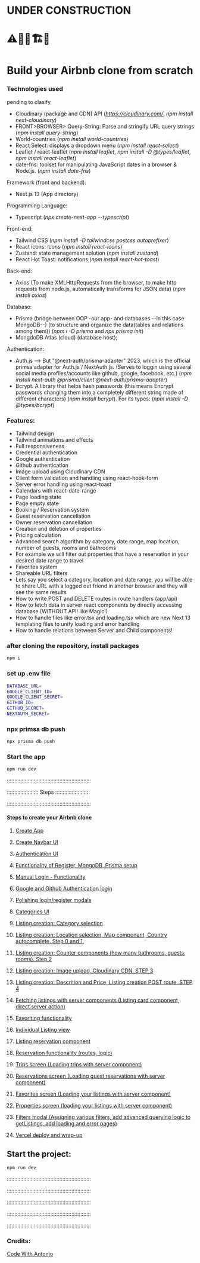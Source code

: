 # UNDER CONSTRUCTION

# ⚠️👷‍♂️🏗️🚧

# Build your Airbnb clone from scratch

### Technologies used

pending to clasify

-   Cloudinary (package and CDN) API (_https://cloudinary.com/_, _npm install next-cloudinary_)
-   FRONT>BROWSER> Query-String: Parse and stringify URL query strings (_npm install query-string_)
-   World-countries (_npm install world-countries_)
-   React Select: displays a dropdown menu (_npm install react-select_)
-   Leaflet / react-leaflet (_npm install leaflet_, _npm install -D @types/leaflet_, _npm install react-leaflet_)
-   date-fns: toolset for manipulating JavaScript dates in a browser & Node.js. (_npm install date-fns_)

Framework (front and backend):

-   Next.js 13 (App directory)

Programming Language:

-   Typescript (_npx create-next-app --typescript_)

Front-end:

-   Tailwind CSS (_npm install -D tailwindcss postcss autoprefixer_)
-   React icons: icons (_npm install react-icons_)
-   Zustand: state management solution (_npm install zustand_)
-   React Hot Toast: notifications (_npm install react-hot-toast_)

Back-end:

-   Axios (To make XMLHttpRequests from the browser, to make http requests from node.js, automatically transforms for JSON data) (_npm install axios_)

Database:

-   Prisma (bridge between OOP -our app- and databases --in this case MongoDB--) (to structure and organize the data(tables and relations among them)) (_npm i -D prisma_ and _npx prisma init_)
-   MongdoDB Atlas (cloud) (database host);

Authentication:

-   Auth.js --> But "@next-auth/prisma-adapter" 2023, which is the official primsa adapter for Auth.js / NextAuth.js. (Serves to loggin using several social media profiles/accounts like github, google, facebook, etc.) (_npm install next-auth @prisma/client @next-auth/prisma-adapter_)
-   Bcrypt. A library that helps hash passwords (this means Encrypt passwords changing them into a completely different string made of different characters) (_npm install bcrypt_). For its types: (_npm install -D @types/bcrypt_)

### Features:

-   Tailwind design
-   Tailwind animations and effects
-   Full responsiveness
-   Credential authentication
-   Google authentication
-   Github authentication
-   Image upload using Cloudinary CDN
-   Client form validation and handling using react-hook-form
-   Server error handling using react-toast
-   Calendars with react-date-range
-   Page loading state
-   Page empty state
-   Booking / Reservation system
-   Guest reservation cancellation
-   Owner reservation cancellation
-   Creation and deletion of properties
-   Pricing calculation
-   Advanced search algorithm by category, date range, map location, number of guests, rooms and bathrooms
-   For example we will filter out properties that have a reservation in your desired date range to travel
-   Favorites system
-   Shareable URL filters
-   Lets say you select a category, location and date range, you will be able to share URL with a logged out friend in another browser and they will see the same results
-   How to write POST and DELETE routes in route handlers (app/api)
-   How to fetch data in server react components by directly accessing database (WITHOUT API! like Magic!)
-   How to handle files like error.tsx and loading.tsx which are new Next 13 templating files to unify loading and error handling
-   How to handle relations between Server and Child components!

### after cloning the repository, install packages

```sh
npm i
```

### set up .env file

```sh
DATABASE_URL=
GOOGLE_CLIENT_ID=
GOOGLE_CLIENT_SECRET=
GITHUB_ID=
GITHUB_SECRET=
NEXTAUTH_SECRET=
```

### npx primsa db push

```sh
npx prisma db push
```

### Start the app

```sh
npm run dev
```

::::::::::::::::::::::::::::::::::::::::::::::::::::::::

::::::::::::::::::::: Steps ::::::::::::::::::::::

::::::::::::::::::::::::::::::::::::::::::::::::::::::::

#### Steps to create your Airbnb clone

1. [Create App](https://github.com/rubenarturopj/airbnb_clone_001/blob/main/Steps_INSTRUCCIONS_ReadMe_Files/Step01-CreateApp.md)

2. [Create Navbar UI](https://github.com/rubenarturopj/airbnb_clone_001/blob/main/Steps_INSTRUCCIONS_ReadMe_Files/Step02-Create-Navbar.md)

3. [Authentication UI](https://github.com/rubenarturopj/airbnb_clone_001/blob/main/Steps_INSTRUCCIONS_ReadMe_Files/Step03-Authentication-UI.md)

4. [Functionality of Register, MongoDB, Prisma setup](https://github.com/rubenarturopj/airbnb_clone_001/blob/main/Steps_INSTRUCCIONS_ReadMe_Files/Step04-Functionality-Register-MongoDB-Prisma.md)

5. [Manual Login - Functionality](https://github.com/rubenarturopj/airbnb_clone_001/blob/main/Steps_INSTRUCCIONS_ReadMe_Files/Step05-Manual-login-functionality.md)

6. [Google and Github Authentication login](https://github.com/rubenarturopj/airbnb_clone_001/blob/main/Steps_INSTRUCCIONS_ReadMe_Files/Step06-Google-Github-Authentication.md)

7. [Polishing login/register modals](https://github.com/rubenarturopj/airbnb_clone_001/blob/main/Steps_INSTRUCCIONS_ReadMe_Files/Step07-Polishing-login-register-modal.md)

8. [Categories UI](https://github.com/rubenarturopj/airbnb_clone_001/blob/main/Steps_INSTRUCCIONS_ReadMe_Files/Step08-Categories-UI.md)

9. [Listing creation: Category selection](https://github.com/rubenarturopj/airbnb_clone_001/blob/main/Steps_INSTRUCCIONS_ReadMe_Files/Step09-Listing-creation-category-selection.md)

10. [Listing creation: Location selection, Map component, Country autocomplete. Step 0 and 1.](https://github.com/rubenarturopj/airbnb_clone_001/blob/main/Steps_INSTRUCCIONS_ReadMe_Files/Step10-listing-creation-location-map-country.md)

11. [Listing creation: Counter components (how many bathrooms, guests, rooms). Step 2](https://github.com/rubenarturopj/airbnb_clone_001/blob/main/Steps_INSTRUCCIONS_ReadMe_Files/Step11-listing-creation-counter-components.md)

12. [Listing creation: Image upload, Cloudinary CDN. STEP 3](https://github.com/rubenarturopj/airbnb_clone_001/blob/main/Steps_INSTRUCCIONS_ReadMe_Files/Step12-listing-creation-image-upload-cloudinary.md)

13. [Listing creation: Descrition and Price, Listing creation POST route. STEP 4](https://github.com/rubenarturopj/airbnb_clone_001/blob/main/Steps_INSTRUCCIONS_ReadMe_Files/Step13-Listing-creation-description-price.md)

14. [Fetching listings with server components (Listing card component, direct server action)](https://github.com/rubenarturopj/airbnb_clone_001/blob/main/Steps_INSTRUCCIONS_ReadMe_Files/Step14-fetch-lists-server.md)

15. [Favoriting functionality](https://github.com/rubenarturopj/airbnb_clone_001/blob/main/Steps_INSTRUCCIONS_ReadMe_Files/Step15-favorites-listings.md)

16. [Individual Listing view](https://github.com/rubenarturopj/airbnb_clone_001/blob/main/Steps_INSTRUCCIONS_ReadMe_Files/Step16-individual-listing-view.md)

17. [Listing reservation component](https://github.com/rubenarturopj/airbnb_clone_001/blob/main/Steps_INSTRUCCIONS_ReadMe_Files/Step17-listing-reservation-component.md)

18. [Reservation functionality (routes, logic)](https://github.com/rubenarturopj/airbnb_clone_001/blob/main/Steps_INSTRUCCIONS_ReadMe_Files/Step18-reservation-functionality.md)

19. [Trips screen (Loading trips with server component)](https://github.com/rubenarturopj/airbnb_clone_001/blob/main/Steps_INSTRUCCIONS_ReadMe_Files/Step19-trips-screen.md)

20. [Reservations screen (Loading guest reservations with server component)](https://github.com/rubenarturopj/airbnb_clone_001/blob/main/Steps_INSTRUCCIONS_ReadMe_Files/Step20-reservations-screen.md)

21. [Favorites screen (Loading your listings with server component)](https://github.com/rubenarturopj/airbnb_clone_001/blob/main/Steps_INSTRUCCIONS_ReadMe_Files/Step21-favorites-screen.md)

22. [Properties screen (loading your listings with server component)](https://github.com/rubenarturopj/airbnb_clone_001/blob/main/Steps_INSTRUCCIONS_ReadMe_Files/Step22-properties-screen.md)

23. [Filters modal (Assigning various filters, add advanced querying logic to getListings, add loading and error pages)](https://github.com/rubenarturopj/airbnb_clone_001/blob/main/Steps_INSTRUCCIONS_ReadMe_Files/Step23-filters-modal.md)

24. [Vercel deploy and wrap-up](https://github.com/rubenarturopj/airbnb_clone_001/blob/main/Steps_INSTRUCCIONS_ReadMe_Files/Step24-Vercel-deploy-wrapup.md)

## Start the project:

```sh
npm run dev
```

::::::::::::::::::::::::::::::::::::::::::::::::::::::::

::::::::::::::::::::::::::::::::::::::::::::::::::::::::

::::::::::::::::::::::::::::::::::::::::::::::::::::::::

::::::::::::::::::::::::::::::::::::::::::::::::::::::::

::::::::::::::::::::::::::::::::::::::::::::::::::::::::

### Credits:

[Code With Antonio](https://www.youtube.com/watch?v=c_-b_isI4vg)
